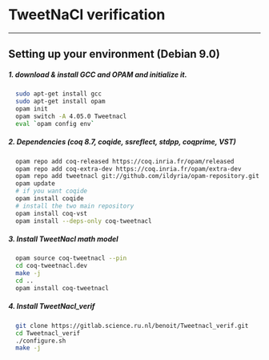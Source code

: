 # TweetNaCl verification
-------------------------------

## Setting up your environment (Debian 9.0)

##### 1. download & install GCC and OPAM and initialize it.

```bash
  sudo apt-get install gcc
  sudo apt-get install opam
  opam init
  opam switch -A 4.05.0 Tweetnacl
  eval `opam config env`
```

##### 2. Dependencies (coq 8.7, coqide, ssreflect, stdpp, coqprime, VST)

```bash
  opam repo add coq-released https://coq.inria.fr/opam/released
  opam repo add coq-extra-dev https://coq.inria.fr/opam/extra-dev
  opam repo add tweetnacl git://github.com/ildyria/opam-repository.git
  opam update
  # if you want coqide
  opam install coqide
  # install the two main repository
  opam install coq-vst
  opam install --deps-only coq-tweetnacl
```

##### 3. Install TweetNacl math model

```bash
  opam source coq-tweetnacl --pin
  cd coq-tweetnacl.dev
  make -j
  cd ..
  opam install coq-tweetnacl
```

##### 4. Install TweetNacl_verif

```bash
  git clone https://gitlab.science.ru.nl/benoit/Tweetnacl_verif.git
  cd Tweetnacl_verif
  ./configure.sh
  make -j
```

